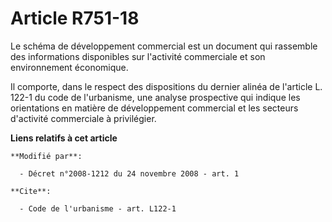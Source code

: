 # Article R751-18

Le schéma de développement commercial est un document qui rassemble des informations disponibles sur l'activité commerciale
et son environnement économique. 

Il comporte, dans le respect des dispositions du dernier alinéa de l'article L. 122-1 du code de l'urbanisme, une analyse
prospective qui indique les orientations en matière de développement commercial et les secteurs d'activité commerciale à
privilégier.

**Liens relatifs à cet article**

	**Modifié par**:

	  - Décret n°2008-1212 du 24 novembre 2008 - art. 1

	**Cite**:

	  - Code de l'urbanisme - art. L122-1
